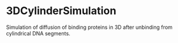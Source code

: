 # 3DCylinderSimulation
Simulation of diffusion of binding proteins in 3D after unbinding from cylindrical DNA segments.
